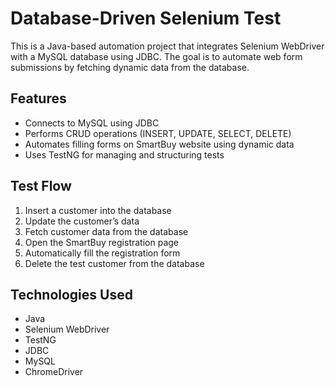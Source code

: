 # Database-Driven Selenium Test

This is a Java-based automation project that integrates Selenium WebDriver with a MySQL database using JDBC. The goal is to automate web form submissions by fetching dynamic data from the database.

## Features

- Connects to MySQL using JDBC
- Performs CRUD operations (INSERT, UPDATE, SELECT, DELETE)
- Automates filling forms on SmartBuy website using dynamic data
- Uses TestNG for managing and structuring tests

## Test Flow

1. Insert a customer into the database
2. Update the customer’s data
3. Fetch customer data from the database
4. Open the SmartBuy registration page
5. Automatically fill the registration form
6. Delete the test customer from the database

## Technologies Used

- Java
- Selenium WebDriver
- TestNG
- JDBC
- MySQL
- ChromeDriver
